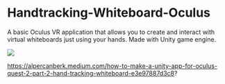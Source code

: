 # Handtracking-Whiteboard-Oculus
A basic Oculus VR application that allows you to create and interact with virtual whiteboards just using your hands. Made with Unity game engine.

<img src="https://miro.medium.com/max/888/1*UiOoxp3P-UpU1sDDsa0PGQ.gif"></img>

https://alpercanberk.medium.com/how-to-make-a-unity-app-for-oculus-quest-2-part-2-hand-tracking-whiteboard-e3e97887d3c8?
